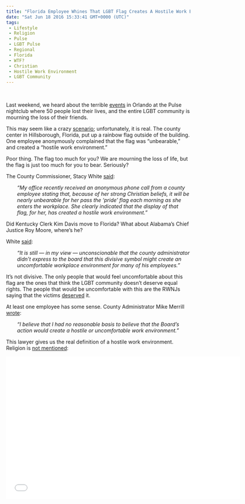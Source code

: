 ```yaml
---
title: "Florida Employee Whines That LGBT Flag Creates A Hostile Work Environment (VIDEO)"
date: "Sat Jun 18 2016 15:33:41 GMT+0000 (UTC)"
tags: 
 - Lifestyle
 - Religion
 - Pulse
 - LGBT Pulse
 - Regional
 - Florida
 - WTF?
 - Christian
 - Hostile Work Environment
 - LGBT Community
---
```

<p><!--OffDef--><br>
<!--Ads1--></p><p>Last weekend, we heard about the terrible <a href="http://www.liberalamerica.org/2016/06/12/50-confirmed-dead-53-wounded-worst-mass-shooting-us-history/" target="_blank">events</a> in Orlando at the Pulse nightclub where 50 people lost their lives, and the entire LGBT community is mourning the loss of their friends.</p><p>This may seem like a crazy <a href="http://www.patheos.com/blogs/friendlyatheist/2016/06/17/lgbt-flag-outside-florida-county-center-is-unbearable-says-christian-employee/?utm_source=dlvr.it&amp;utm_medium=facebook" onclick="__gaTracker(&apos;send&apos;, &apos;event&apos;, &apos;outbound-article&apos;, &apos;http://www.patheos.com/blogs/friendlyatheist/2016/06/17/lgbt-flag-outside-florida-county-center-is-unbearable-says-christian-employee/?utm_source=dlvr.it&amp;utm_medium=facebook&apos;, &apos;scenario&apos;);" target="_blank">scenario</a>; unfortunately, it is real. The county center in Hillsborough, Florida, put up a rainbow flag outside of the building. One employee anonymously complained that the flag was &#x201C;unbearable,&#x201D; and created a &#x201C;hostile work environment.&#x201D;</p><p>Poor thing. The flag too much for you? We are mourning the loss of life, but the flag is just too much for you to bear. Seriously?</p><p>The County Commissioner, Stacy White <a href="https://www.rawstory.com/2016/06/florida-official-complains-raising-lgbt-flag-after-orlando-creates-hostile-work-environment/" onclick="__gaTracker(&apos;send&apos;, &apos;event&apos;, &apos;outbound-article&apos;, &apos;https://www.rawstory.com/2016/06/florida-official-complains-raising-lgbt-flag-after-orlando-creates-hostile-work-environment/&apos;, &apos;said&apos;);" target="_blank">said</a>:</p><p style="padding-left: 30px;"><em>&#x201C;My office recently received an anonymous phone call from a county employee stating that, because of her strong Christian beliefs, it will be nearly unbearable for her pass the &#x2018;pride&#x2019; flag each morning as she enters the workplace. She clearly indicated that the display of that flag, for her, has created a hostile work environment.&#x201D;</em></p><p>Did Kentucky Clerk Kim Davis move to Florida? What about Alabama&#x2019;s Chief Justice Roy Moore, where&#x2019;s he?</p><p>White <a href="http://www.patheos.com/blogs/friendlyatheist/2016/06/17/lgbt-flag-outside-florida-county-center-is-unbearable-says-christian-employee/?utm_source=dlvr.it&amp;utm_medium=facebook" onclick="__gaTracker(&apos;send&apos;, &apos;event&apos;, &apos;outbound-article&apos;, &apos;http://www.patheos.com/blogs/friendlyatheist/2016/06/17/lgbt-flag-outside-florida-county-center-is-unbearable-says-christian-employee/?utm_source=dlvr.it&amp;utm_medium=facebook&apos;, &apos;said&apos;);" target="_blank">said</a>:</p><p style="padding-left: 30px;"><em>&#x201C;It is still &#x2014; in my view &#x2014; unconscionable that the county administrator didn&#x2019;t express to the board that this divisive symbol might create an uncomfortable workplace environment for many of his employees.&#x201D;</em></p><p>It&#x2019;s not divisive. The only people that would feel uncomfortable about this flag are the ones that think the LGBT community doesn&#x2019;t deserve equal rights. The people that would be uncomfortable with this are the RWNJs saying that the victims <a href="http://www.liberalamerica.org/2016/06/13/rwnj-pastor-spews-hate-filled-rhetoric-response-orlando-lgbt-shooting/" target="_blank">deserved</a> it.</p><p><!--Ads2--></p><p>At least one employee has some sense. County Administrator Mike Merrill <a href="http://www.patheos.com/blogs/friendlyatheist/2016/06/17/lgbt-flag-outside-florida-county-center-is-unbearable-says-christian-employee/?utm_source=dlvr.it&amp;utm_medium=facebook" onclick="__gaTracker(&apos;send&apos;, &apos;event&apos;, &apos;outbound-article&apos;, &apos;http://www.patheos.com/blogs/friendlyatheist/2016/06/17/lgbt-flag-outside-florida-county-center-is-unbearable-says-christian-employee/?utm_source=dlvr.it&amp;utm_medium=facebook&apos;, &apos;wrote&apos;);" target="_blank">wrote</a>:</p><p style="padding-left: 30px;"><em>&#x201C;I believe that I had no reasonable basis to believe that the Board&#x2019;s action would create a hostile or uncomfortable work environment.&#x201D;</em></p><p>This lawyer gives us the real definition of a hostile work environment. Religion is <a href="https://youtu.be/XIjm55ryCEQ" onclick="__gaTracker(&apos;send&apos;, &apos;event&apos;, &apos;outbound-article&apos;, &apos;https://youtu.be/XIjm55ryCEQ&apos;, &apos;not mentioned&apos;);">not mentioned</a>:</p><p><span class="embed-youtube" style="text-align:center; display: block;"><iframe class="youtube-player" type="text/html" width="640" height="390" src="//www.youtube.com/embed/XIjm55ryCEQ?version=3&amp;rel=1&amp;fs=1&amp;autohide=2&amp;showsearch=0&amp;showinfo=1&amp;iv_load_policy=1&amp;wmode=transparent" allowfullscreen="true" style="border:0;"></iframe></span></p>